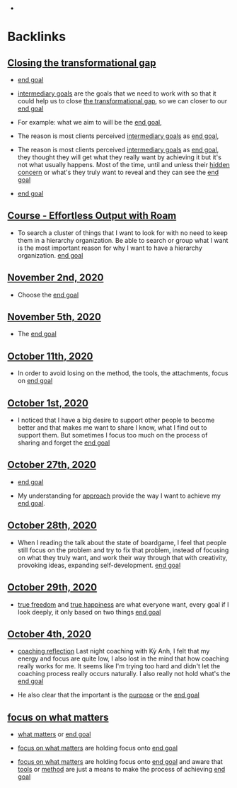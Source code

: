 - 

# Backlinks
## [Closing the transformational gap](<Closing the transformational gap.md>)
- [end goal](<end goal.md>)

- [intermediary goals](<intermediary goals.md>) are the goals that we need to work with so that it could help us to close [the transformational gap](<the transformational gap.md>), so we can closer to our [end goal](<end goal.md>)

- For example: what we aim to will be the [end goal](<end goal.md>),

- The reason is most clients perceived [intermediary goals](<intermediary goals.md>) as [end goal](<end goal.md>),

- The reason is most clients perceived [intermediary goals](<intermediary goals.md>) as [end goal](<end goal.md>), they thought they will get what they really want by achieving it but it's not what usually happens. Most of the time, until and unless their [hidden concern](<hidden concern.md>) or what's they truly want to reveal and they can see the [end goal](<end goal.md>)

- [end goal](<end goal.md>)

## [Course - Effortless Output with Roam](<Course - Effortless Output with Roam.md>)
- To search a cluster of things that I want to look for with no need to keep them in a hierarchy organization. Be able to search or group what I want is the most important reason for why I want to have a hierarchy organization. [end goal](<end goal.md>)

## [November 2nd, 2020](<November 2nd, 2020.md>)
- Choose the [end goal](<end goal.md>)

## [November 5th, 2020](<November 5th, 2020.md>)
- The [end goal](<end goal.md>)

## [October 11th, 2020](<October 11th, 2020.md>)
- In order to avoid losing on the method, the tools, the attachments, focus on [end goal](<end goal.md>)

## [October 1st, 2020](<October 1st, 2020.md>)
- I noticed that I have a big desire to support other people to become better and that makes me want to share I know, what I find out to support them. But sometimes I focus too much on the process of sharing and forget the [end goal](<end goal.md>)

## [October 27th, 2020](<October 27th, 2020.md>)
- [end goal](<end goal.md>)

- My understanding for [approach](<approach.md>) provide the way I want to achieve my [end goal](<end goal.md>).

## [October 28th, 2020](<October 28th, 2020.md>)
- When I reading the talk about the state of boardgame, I feel that people still focus on the problem and try to fix that problem, instead of focusing on what they truly want, and work their way through that with creativity, provoking ideas, expanding self-development. [end goal](<end goal.md>)

## [October 29th, 2020](<October 29th, 2020.md>)
- [true freedom](<true freedom.md>) and [true happiness](<true happiness.md>) are what everyone want, every goal if I look deeply, it only based on two things [end goal](<end goal.md>)

## [October 4th, 2020](<October 4th, 2020.md>)
- [coaching reflection](<coaching reflection.md>) Last night coaching with Kỳ Anh, I felt that my energy and focus are quite low, I also lost in the mind that how coaching really works for me. It seems like I'm trying too hard and didn't let the coaching process really occurs naturally. I also really not hold what's the [end goal](<end goal.md>)

- He also clear that the important is the [purpose](<purpose.md>) or the [end goal](<end goal.md>)

## [focus on what matters](<focus on what matters.md>)
- [what matters](<what matters.md>) or [end goal](<end goal.md>)

- [focus on what matters](<focus on what matters.md>) are holding focus onto [end goal](<end goal.md>)

- [focus on what matters](<focus on what matters.md>) are holding focus onto [end goal](<end goal.md>) and aware that [tools](<tools.md>) or [method](<method.md>) are just a means to make the process of achieving [end goal](<end goal.md>)

